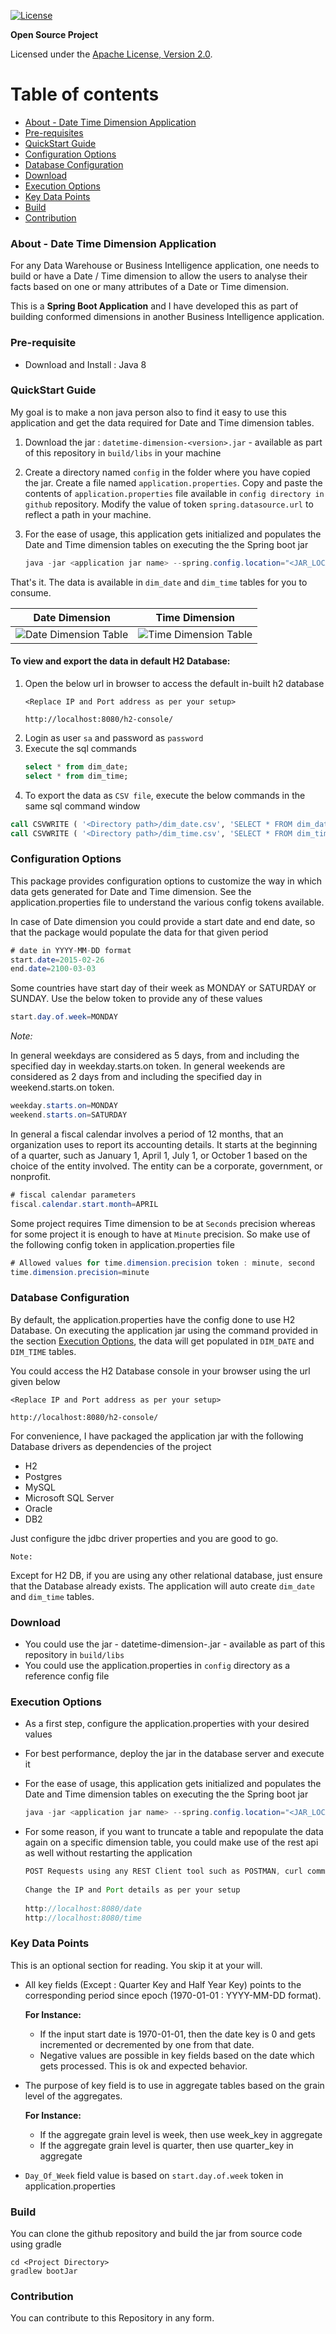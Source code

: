 [![License](http://img.shields.io/:license-apache%202.0-brightgreen.svg)](http://www.apache.org/licenses/LICENSE-2.0.html)

**Open Source Project**

Licensed under the [Apache License, Version 2.0](http://www.apache.org/licenses/LICENSE-2.0).

Table of contents
=================

<!--ts-->
   * [About - Date Time Dimension Application](#about---date-time-dimension-application)
   * [Pre-requisites](#pre-requisite)
   * [QuickStart Guide](#quickstart-guide)
   * [Configuration Options](#configuration-options)
   * [Database Configuration](#database-configuration)
   * [Download](#download)
   * [Execution Options](#execution-options)
   * [Key Data Points](#key-data-points)
   * [Build](#build)
   * [Contribution](#contribution)
<!--te-->
   
### About - Date Time Dimension Application

For any Data Warehouse or Business Intelligence application, one needs to build or have a Date / Time dimension to allow 
the users to analyse their facts based on one or many attributes of a Date or Time dimension. 

This is a **Spring Boot Application** and I have developed this as part of building conformed dimensions in another 
Business Intelligence application. 

### Pre-requisite

* Download and Install : Java 8

### QuickStart Guide

My goal is to make a non java person also to find it easy to use this application and get the data required for 
Date and Time dimension tables.  

1. Download the jar : `datetime-dimension-<version>.jar` - available as part of this repository in
  `build/libs` in your machine

2. Create a directory named `config` in the folder where you have copied the jar. Create a file 
named `application.properties`. Copy and paste the contents of `application.properties` file 
available in `config directory in github` repository. Modify the value of token 
`spring.datasource.url` to reflect a path in your machine. 

3. For the ease of usage, this application gets initialized and populates the Date and Time dimension tables on executing 
the the Spring boot jar

    ```java
    java -jar <application jar name> --spring.config.location="<JAR_LOCATION_DIRECTORY>\config\application.properties"
    ``` 
That's it. The data is available in `dim_date` and `dim_time` tables for you to consume.

Date Dimension                                                          | Time Dimension 
----------------------------------------------------------------------- | -----------------------------------------------------------------------
![Date Dimension Table](/src/main/resources/static/images/dim_date.png) | ![Time Dimension Table](/src/main/resources/static/images/dim_time.png)
 

#### To view and export the data in default H2 Database:

1. Open the below url in browser to access the default in-built h2 database
    ```http request
    <Replace IP and Port address as per your setup>
    
    http://localhost:8080/h2-console/
    ```
2. Login as user `sa` and password as `password`
3. Execute the sql commands 
    ```sql
    select * from dim_date;
    select * from dim_time;
    ```
4. To export the data as `CSV file`, execute the below commands in the same sql command window

```sql
call CSVWRITE ( '<Directory path>/dim_date.csv', 'SELECT * FROM dim_date' );
call CSVWRITE ( '<Directory path>/dim_time.csv', 'SELECT * FROM dim_time' ); 
```

### Configuration Options

This package provides configuration options to customize the way in which data gets generated for Date and 
Time dimension. See the application.properties file to understand the various config tokens available. 

In case of Date dimension you could provide a start date and end date, so that the package would populate the data for 
that given period

```java
# date in YYYY-MM-DD format
start.date=2015-02-26
end.date=2100-03-03
```

Some countries have start day of their week as MONDAY or SATURDAY or SUNDAY. Use the below token to provide any of 
these values

```java
start.day.of.week=MONDAY
```

*Note:* 

In general weekdays are considered as 5 days, from and including the specified day in weekday.starts.on token.
In general weekends are considered as 2 days from and including the specified day in weekend.starts.on token.

```java
weekday.starts.on=MONDAY
weekend.starts.on=SATURDAY
```

In general a fiscal calendar involves a period of 12 months, that an organization uses to report its accounting 
details. It starts at the beginning of a quarter, such as January 1, April 1, July 1, or October 1 based on the choice 
of the entity involved. The entity can be a corporate, government, or nonprofit.

```java
# fiscal calendar parameters
fiscal.calendar.start.month=APRIL
```

Some project requires Time dimension to be at `Seconds` precision whereas for some project it is enough to have at 
`Minute` precision. So make use of the following config token in application.properties file

```java
# Allowed values for time.dimension.precision token : minute, second
time.dimension.precision=minute
```

### Database Configuration

By default, the application.properties have the config done to use H2 Database. On executing the 
application jar using the command provided in the section [Execution Options](#execution-options), the data will get 
populated in `DIM_DATE` and `DIM_TIME` tables.

You could access the H2 Database console in your browser using the url given below

```http request
<Replace IP and Port address as per your setup>

http://localhost:8080/h2-console/
```

For convenience, I have packaged the application jar with the following Database drivers as dependencies of the project

- H2 
- Postgres 
- MySQL
- Microsoft SQL Server
- Oracle
- DB2

Just configure the jdbc driver properties and you are good to go. 

`Note:` 

Except for H2 DB, if you are using any other relational database, just ensure that the Database 
already exists. The application will auto create `dim_date` and `dim_time` tables. 

### Download
* You could use the jar - datetime-dimension-<version>.jar - available as part of this repository in
`build/libs`
* You could use the application.properties in `config` directory as a reference config file  

### Execution Options

- As a first step, configure the application.properties with your desired values
- For best performance, deploy the jar in the database server and execute it
- For the ease of usage, this application gets initialized and populates the Date and Time dimension tables on executing 
  the the Spring boot jar

  ```java
  java -jar <application jar name> --spring.config.location="<JAR_LOCATION_DIRECTORY>\config\application.properties"
  ``` 
- For some reason, if you want to truncate a table and repopulate the data again on a specific dimension table, you 
  could make use of the rest api as well without restarting the application 

  ```java
  POST Requests using any REST Client tool such as POSTMAN, curl command etc 
 
  Change the IP and Port details as per your setup
 
  http://localhost:8080/date
  http://localhost:8080/time
  ```

### Key Data Points

This is an optional section for reading. You skip it at your will.

- All key fields (Except : Quarter Key and Half Year Key) points to the corresponding period since epoch 
(1970-01-01 : YYYY-MM-DD format).

    **For Instance:**
    - If the input start date is 1970-01-01, then the date key is 0 and gets incremented or decremented by one from that date. 
    - Negative values are possible in key fields based on the date which gets processed. This is ok and expected behavior.
- The purpose of key field is to use in aggregate tables based on the grain level of the aggregates.

    **For Instance:**
    - If the aggregate grain level is week, then use week_key in aggregate 
    - If the aggregate grain level is quarter, then use quarter_key in aggregate

- `Day_Of_Week` field value is based on `start.day.of.week` token in application.properties

### Build
You can clone the github repository and build the jar from source code using gradle

```shell script
cd <Project Directory>
gradlew bootJar
```

### Contribution
You can contribute to this Repository in any form.  
